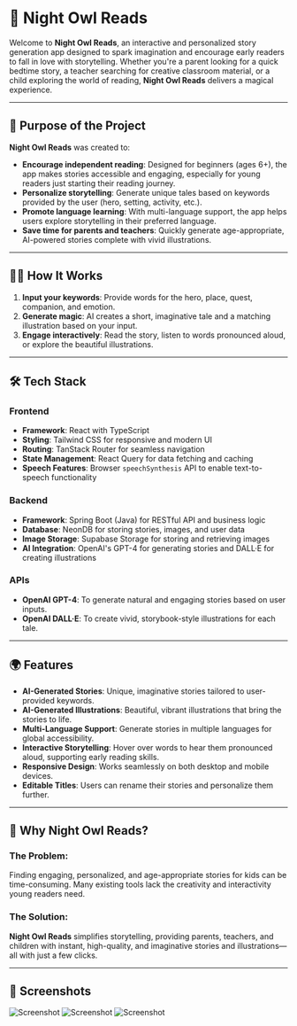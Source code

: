 # 🌟 Night Owl Reads

Welcome to **Night Owl Reads**, an interactive and personalized story generation app designed to spark imagination and encourage early readers to fall in love with storytelling. Whether you're a parent looking for a quick bedtime story, a teacher searching for creative classroom material, or a child exploring the world of reading, **Night Owl Reads** delivers a magical experience.

---

## 🚀 Purpose of the Project

**Night Owl Reads** was created to:

- **Encourage independent reading**: Designed for beginners (ages 6+), the app makes stories accessible and engaging, especially for young readers just starting their reading journey.
- **Personalize storytelling**: Generate unique tales based on keywords provided by the user (hero, setting, activity, etc.).
- **Promote language learning**: With multi-language support, the app helps users explore storytelling in their preferred language.
- **Save time for parents and teachers**: Quickly generate age-appropriate, AI-powered stories complete with vivid illustrations.

---

## 🧙‍♂️ How It Works

1. **Input your keywords**: Provide words for the hero, place, quest, companion, and emotion.
2. **Generate magic**: AI creates a short, imaginative tale and a matching illustration based on your input.
3. **Engage interactively**: Read the story, listen to words pronounced aloud, or explore the beautiful illustrations.

---

## 🛠️ Tech Stack

### **Frontend**

- **Framework**: React with TypeScript
- **Styling**: Tailwind CSS for responsive and modern UI
- **Routing**: TanStack Router for seamless navigation
- **State Management**: React Query for data fetching and caching
- **Speech Features**: Browser `speechSynthesis` API to enable text-to-speech functionality

### **Backend**

- **Framework**: Spring Boot (Java) for RESTful API and business logic
- **Database**: NeonDB for storing stories, images, and user data
- **Image Storage**: Supabase Storage for storing and retrieving images
- **AI Integration**: OpenAI's GPT-4 for generating stories and DALL·E for creating illustrations

### **APIs**

- **OpenAI GPT-4**: To generate natural and engaging stories based on user inputs.
- **OpenAI DALL·E**: To create vivid, storybook-style illustrations for each tale.

---

## 🌍 Features

- **AI-Generated Stories**: Unique, imaginative stories tailored to user-provided keywords.
- **AI-Generated Illustrations**: Beautiful, vibrant illustrations that bring the stories to life.
- **Multi-Language Support**: Generate stories in multiple languages for global accessibility.
- **Interactive Storytelling**: Hover over words to hear them pronounced aloud, supporting early reading skills.
- **Responsive Design**: Works seamlessly on both desktop and mobile devices.
- **Editable Titles**: Users can rename their stories and personalize them further.

---

## 🎯 Why Night Owl Reads?

### The Problem:

Finding engaging, personalized, and age-appropriate stories for kids can be time-consuming. Many existing tools lack the creativity and interactivity young readers need.

### The Solution:

**Night Owl Reads** simplifies storytelling, providing parents, teachers, and children with instant, high-quality, and imaginative stories and illustrations—all with just a few clicks.

---

## 📸 Screenshots

![Screenshot](welcome.png)
![Screenshot](main.png)
![Screenshot](stories.png)
